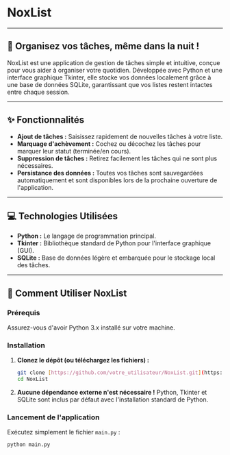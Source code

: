# NoxList

---

## 🌙 Organisez vos tâches, même dans la nuit !

NoxList est une application de gestion de tâches simple et intuitive, conçue pour vous aider à organiser votre quotidien. Développée avec Python et une interface graphique Tkinter, elle stocke vos données localement grâce à une base de données SQLite, garantissant que vos listes restent intactes entre chaque session.

---

## ✨ Fonctionnalités

* **Ajout de tâches :** Saisissez rapidement de nouvelles tâches à votre liste.
* **Marquage d'achèvement :** Cochez ou décochez les tâches pour marquer leur statut (terminée/en cours).
* **Suppression de tâches :** Retirez facilement les tâches qui ne sont plus nécessaires.
* **Persistance des données :** Toutes vos tâches sont sauvegardées automatiquement et sont disponibles lors de la prochaine ouverture de l'application.

---

## 💻 Technologies Utilisées

* **Python :** Le langage de programmation principal.
* **Tkinter :** Bibliothèque standard de Python pour l'interface graphique (GUI).
* **SQLite :** Base de données légère et embarquée pour le stockage local des tâches.

---

## 🚀 Comment Utiliser NoxList

### Prérequis

Assurez-vous d'avoir Python 3.x installé sur votre machine.

### Installation

1.  **Clonez le dépôt (ou téléchargez les fichiers) :**
    ```bash
    git clone [https://github.com/votre_utilisateur/NoxList.git](https://github.com/votre_utilisateur/NoxList.git)
    cd NoxList
    ```

2.  **Aucune dépendance externe n'est nécessaire !**
    Python, Tkinter et SQLite sont inclus par défaut avec l'installation standard de Python.

### Lancement de l'application

Exécutez simplement le fichier `main.py` :
```bash
python main.py
